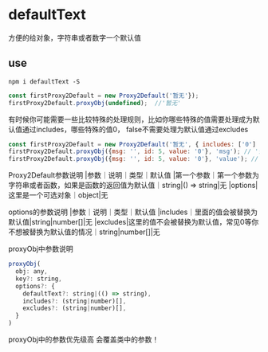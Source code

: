 # defaultText
方便的给对象，字符串或者数字一个默认值


## use
```
npm i defaultText -S
```

```js
const firstProxy2Default = new Proxy2Default('暂无'});
firstProxy2Default.proxyObj(undefined);  //'暂无'
```

有时候你可能需要一些比较特殊的处理规则，比如你哪些特殊的值需要处理成为默认值通过includes，哪些特殊的值0， false不需要处理为默认值通过excludes

```js
const firstProxy2Default = new Proxy2Default('暂无', { includes: ['0'] });
firstProxy2Default.proxyObj({msg: '', id: 5, value: '0'}, 'msg'); // '暂无'
firstProxy2Default.proxyObj({msg: '', id: 5, value: '0'}, 'value'); // '暂无'
```
Proxy2Default参数说明
|参数｜说明｜类型｜默认值
|第一个参数｜第一个参数为字符串或者函数，如果是函数的返回值为默认值｜string\|() => string|无
|options|这里是一个可选对象｜object|无

options的参数说明
|参数｜说明｜类型｜默认值
|includes｜里面的值会被替换为默认值|string\|number[]|无
|excludes|这里的值不会被替换为默认值，常见0等你不想被替换为默认值的情况｜string\|number[]|无

proxyObj中参数说明
```js
proxyObj(
  obj: any, 
  key?: string, 
  options?: { 
    defaultText?: string|(() => string), 
    includes?: (string|number)[],
    excludes?: (string|number)[],
  }
)
```
proxyObj中的参数优先级高 会覆盖类中的参数！








